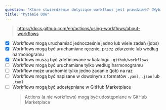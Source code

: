 ```yaml
---
question: "Które stwierdzenie dotyczące workflows jest prawdziwe? (Wybierz trzy.)"
title: "Pytanie 006"
---
```


> https://docs.github.com/en/actions/using-workflows/about-workflows
- [x] Workflows mogą uruchamiać jednocześnie jedno lub wiele zadań (jobs)
- [x] Workflows mogą być uruchamiane ręcznie, przez zdarzenie lub według harmonogramu
- [x] Workflows muszą być zdefiniowane w katalogu `.github/workflows`
- [ ] Workflows mogą być uruchamiane tylko według harmonogramu
- [ ] Workflow może uruchomić tylko jedno zadanie (job) na raz
- [ ] Workflows mogą być napisane w dowolnym z formatów `.yaml`, `.json` lub `.toml`
- [ ] Workflows mogą być udostępniane w GitHub Marketplace
  > Actions (a nie workflows) mogą być udostępniane w GitHub Marketplace
